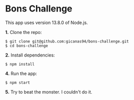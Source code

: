 # Bons Challenge

This app uses version 13.8.0 of Node.js.

**1.** Clone the repo:

```
$ git clone git@github.com:gicanas94/bons-challenge.git
$ cd bons-challenge
```

**2.** Install dependencies:

```
$ npm install
```

**4.** Run the app:

```
$ npm start
```

**5.** Try to beat the monster. I couldn't do it.